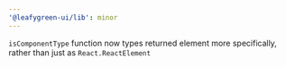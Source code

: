 ```yaml
---
'@leafygreen-ui/lib': minor
---
```


`isComponentType` function now types returned element more specifically, rather than just as `React.ReactElement`
